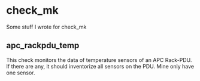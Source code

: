 # check_mk 

Some stuff I wrote for check_mk

## apc_rackpdu_temp
  
This check monitors the data of temperature sensors of an APC Rack-PDU. If there are any, it should inventorize all sensors on the PDU. Mine only have one sensor.
